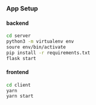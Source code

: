 

### App Setup

#### backend
```bash
cd server
python3 -m virtualenv env
soure env/bin/activate
pip install -r requirements.txt
flask start
```
#### frontend
```bash
cd client
yarn
yarn start
```